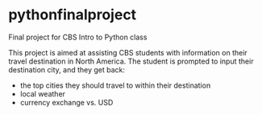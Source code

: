 # pythonfinalproject
Final project for CBS Intro to Python class

This project is aimed at assisting CBS students with information on their travel destination in North America.
The student is prompted to input their destination city, and they get back:
- the top cities they should travel to within their destination
- local weather
- currency exchange vs. USD
